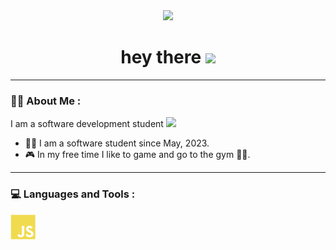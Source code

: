 <div id="header" align="center">
  <img src="https://media.giphy.com/media/WRRL1EKo9rNe12S4zh/giphy.gif" width="100"/>
</div>

<h1 align="center">
  hey there
  <img src="https://media.giphy.com/media/Wj7lNjMNDxSmc/giphy.gif" width="30px"/>
</h1>

---

### :raising_hand_woman: About Me :

I am a software development student <img src="https://media.giphy.com/media/ny7UCd6JETnmE/giphy.gif" width="30">

- :woman_technologist: I am a software student since May, 2023.
- :video_game: In my free time I like to game and go to the gym :running_woman:.

---

### :computer: Languages and Tools :
<div>
  <img src="https://github.com/devicons/devicon/blob/master/icons/javascript/javascript-plain.svg" title="JavaScript" alt="JavaScript" width="40" height="40"/>&nbsp;
</div>
